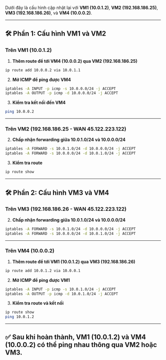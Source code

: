 Dưới đây là cấu hình cập nhật lại với **VM1 (10.0.1.2)**, **VM2 (192.168.186.25)**, **VM3 (192.168.186.26)**, và **VM4 (10.0.0.2)**.

---

## **🛠 Phần 1: Cấu hình VM1 và VM2**  
### **Trên VM1 (10.0.1.2)**
1. **Thêm route để tới VM4 (10.0.0.2) qua VM2 (192.168.186.25)**
```bash
ip route add 10.0.0.2 via 10.0.1.1
```
2. **Mở ICMP để ping được VM4**
```bash
iptables -A INPUT -p icmp -s 10.0.0.0/24 -j ACCEPT
iptables -A OUTPUT -p icmp -d 10.0.0.0/24 -j ACCEPT
```
3. **Kiểm tra kết nối đến VM4**
```bash
ping 10.0.0.2
```

---

### **Trên VM2 (192.168.186.25 - WAN 45.122.223.122)**

2. **Chấp nhận forwarding giữa 10.0.1.0/24 và 10.0.0.0/24**
```bash
iptables -A FORWARD -s 10.0.1.0/24 -d 10.0.0.0/24 -j ACCEPT
iptables -A FORWARD -s 10.0.0.0/24 -d 10.0.1.0/24 -j ACCEPT
```
3. **Kiểm tra route**
```bash
ip route show
```

---

## **🛠 Phần 2: Cấu hình VM3 và VM4**  
### **Trên VM3 (192.168.186.26 - WAN 45.122.223.122)**

2. **Chấp nhận forwarding giữa 10.0.1.0/24 và 10.0.0.0/24**
```bash
iptables -A FORWARD -s 10.0.1.0/24 -d 10.0.0.0/24 -j ACCEPT
iptables -A FORWARD -s 10.0.0.0/24 -d 10.0.1.0/24 -j ACCEPT
```

---

### **Trên VM4 (10.0.0.2)**
1. **Thêm route để tới VM1 (10.0.1.2) qua VM3 (192.168.186.26)**
```bash
ip route add 10.0.1.2 via 10.0.0.1
```
2. **Mở ICMP để ping được VM1**
```bash
iptables -A INPUT -p icmp -s 10.0.1.0/24 -j ACCEPT
iptables -A OUTPUT -p icmp -d 10.0.1.0/24 -j ACCEPT
```
3. **Kiểm tra route và kết nối**
```bash
ip route show
ping 10.0.1.2
```

---

## ✅ **Sau khi hoàn thành, VM1 (10.0.1.2) và VM4 (10.0.0.2) có thể ping nhau thông qua VM2 hoặc VM3.**
